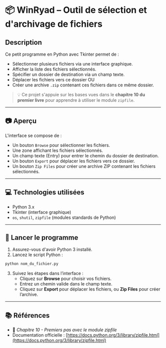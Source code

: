 # 📦 WinRyad – Outil de sélection et d'archivage de fichiers

## Description

Ce petit programme en Python avec Tkinter permet de :

- Sélectionner plusieurs fichiers via une interface graphique.
- Afficher la liste des fichiers sélectionnés.
- Spécifier un dossier de destination via un champ texte.
- Déplacer les fichiers vers ce dossier OU
- Créer une archive `.zip` contenant ces fichiers dans ce même dossier.

> 💡 Ce projet s'appuie sur les bases vues dans le **chapitre 10 du premier livre** pour apprendre à utiliser le module `zipfile`.

---

## 📷 Aperçu

L'interface se compose de :

- Un bouton `Browse` pour sélectionner les fichiers.
- Une zone affichant les fichiers sélectionnés.
- Un champ texte (Entry) pour entrer le chemin du dossier de destination.
- Un bouton `Export` pour déplacer les fichiers vers ce dossier.
- Un bouton `Zip Files` pour créer une archive ZIP contenant les fichiers sélectionnés.

---

## 💻 Technologies utilisées

- Python 3.x
- Tkinter (interface graphique)
- `os`, `shutil`, `zipfile` (modules standards de Python)

---

## 🚀 Lancer le programme

1. Assurez-vous d'avoir Python 3 installé.
2. Lancez le script Python :

```bash
python nom_du_fichier.py
```

3. Suivez les étapes dans l’interface :
   - Cliquez sur **Browse** pour choisir vos fichiers.
   - Entrez un chemin valide dans le champ texte.
   - Cliquez sur **Export** pour déplacer les fichiers, ou **Zip Files** pour créer l’archive.

---

## 📚 Références

- 📖 *Chapitre 10 - Premiers pas avec le module zipfile*
- Documentation officielle : [https://docs.python.org/3/library/zipfile.html](https://docs.python.org/3/library/zipfile.html)

